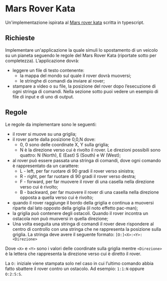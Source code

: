 # Mars Rover Kata

Un'implementazione ispirata al [Mars rover kata](https://kata-log.rocks/mars-rover-kata) scritta in typescript.

## Richieste

Implementare un'applicazione la quale simuli lo spostamento di un veicolo su un pianeta seguendo le regole del Mars Rover Kata (riportate sotto per completezza).
L’applicazione dovrà:
- leggere un file di testo contenente:
  - la mappa del mondo sul quale il rover dovrà muoversi;
  - le stringhe di comandi da inviare al rover;
- stampare a video o su file, la posizione del rover dopo l’esecuzione di ogni stringa di
comandi. 
Nella sezione sotto puoi vedere un esempio di file di input e di uno di output.

## Regole
Le regole da implementare sono le seguenti:
- il rover si muove su una griglia;
- il rover parte dalla posizione 0,0,N dove:
  - 0, 0 sono delle coordinate X, Y sulla griglia;
  - N è la direzione verso cui è rivolto il rover. Le direzioni possibili sono quattro:
N (North), E (East) S (South) e W (West);
- al rover può essere passata una stringa di comandi, dove ogni comando è
rappresentato da un carattere:
  - L - left, per far ruotare di 90 gradi il rover verso sinistra;
  - R - right, per far ruotare di 90 gradi il rover verso destra;
  - F - forward, per far muovere il rover di una casella nella direzione verso cui è
rivolto;
  - B - backward, per far muovere il rover di una casella nella direzione opposta
a quella verso cui è rivolto;
- quando il rover raggiunge il bordo della griglia e continua a muoversi riparte dal lato
opposto della griglia (il noto effetto pac-man);
- la griglia può contenere degli ostacoli. Quando il rover incontra un ostacola non può
muoversi in quella direzione; 
- Una volta eseguita una stringa di comandi il rover deve rispondere al centro di
controllo con una stringa che ne rappresenta la posizione sulla griglia. La stringa
deve avere il seguente formato: `[O:]<X>:<Y>:<Direzione>`

Dove `<X>` e `<Y>` sono i valori delle coordinate sulla griglia mentre `<Direzione>` è la
lettera che rappresenta la direzione verso cui è diretto il rover.

La `O:` iniziale viene stampata solo nel caso in cui l’ultimo comando abbia fatto sbattere il rover contro un
ostacolo. Ad esempio: `1:1:N` oppure `O:2:5:S`.
